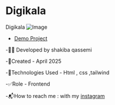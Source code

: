 # Digikala
Digikala
![Image]()
- [Demo Project](https://digikala-gold.vercel.app/)

-👩‍💻 Developed by shakiba qassemi

-📆Created - April 2025

-🔧Technologies Used - Html , css ,tailwind

-✅Role - Frontend

-📬How to reach me : with my [instagram](https://www.instagram.com/shakiba.qassemi.dev/)
